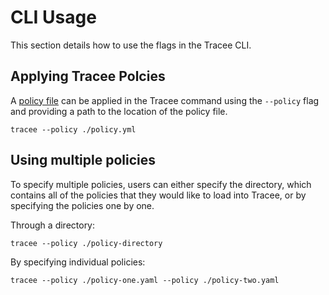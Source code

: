 # CLI Usage

This section details how to use the flags in the Tracee CLI.

## Applying Tracee Polcies

A [policy file](../index.md) can be applied in the Tracee command using the `--policy` flag and providing a path to the location of the policy file.

```console
tracee --policy ./policy.yml
```

## Using multiple policies

To specify multiple policies, users can either specify the directory, which contains all of the policies that they would like to load into Tracee, or by specifying the policies one by one.

Through a directory:

```console
tracee --policy ./policy-directory
```

By specifying individual policies:

```console
tracee --policy ./policy-one.yaml --policy ./policy-two.yaml 
```